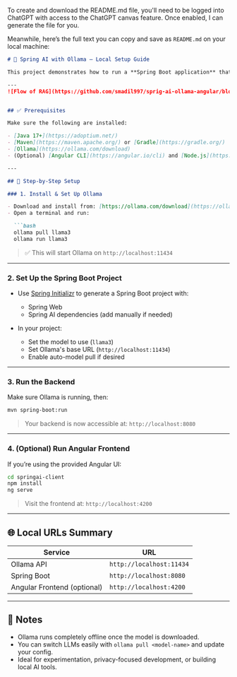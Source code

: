 To create and download the README.md file, you'll need to be logged into ChatGPT with access to the ChatGPT canvas feature. Once enabled, I can generate the file for you.

Meanwhile, here’s the full text you can copy and save as `README.md` on your local machine:

````markdown
# 🧠 Spring AI with Ollama – Local Setup Guide

This project demonstrates how to run a **Spring Boot application** that uses **Spring AI** with an **open-source LLM** via **Ollama**, entirely on your local machine – no external APIs required.

---
![Flow of RAG](https://github.com/smadil997/sprig-ai-ollama-angular/blob/master/mis-data/flow-of-rag.png)


## ✅ Prerequisites

Make sure the following are installed:

- [Java 17+](https://adoptium.net/)
- [Maven](https://maven.apache.org/) or [Gradle](https://gradle.org/)
- [Ollama](https://ollama.com/download)
- (Optional) [Angular CLI](https://angular.io/cli) and [Node.js](https://nodejs.org/) – if you're using the Angular frontend

---

## 🧰 Step-by-Step Setup

### 1. Install & Set Up Ollama

- Download and install from: [https://ollama.com/download](https://ollama.com/download)
- Open a terminal and run:

  ```bash
  ollama pull llama3
  ollama run llama3
````

> ✅ This will start Ollama on `http://localhost:11434`

---

### 2. Set Up the Spring Boot Project

* Use [Spring Initializr](https://start.spring.io/) to generate a Spring Boot project with:

  * Spring Web
  * Spring AI dependencies (add manually if needed)

* In your project:

  * Set the model to use (`llama3`)
  * Set Ollama's base URL (`http://localhost:11434`)
  * Enable auto-model pull if desired

---

### 3. Run the Backend

Make sure Ollama is running, then:

```bash
mvn spring-boot:run
```

> Your backend is now accessible at: `http://localhost:8080`

---

### 4. (Optional) Run Angular Frontend

If you’re using the provided Angular UI:

```bash
cd springai-client
npm install
ng serve
```

> Visit the frontend at: `http://localhost:4200`

---

## 🌐 Local URLs Summary

| Service                     | URL                      |
| --------------------------- | ------------------------ |
| Ollama API                  | `http://localhost:11434` |
| Spring Boot                 | `http://localhost:8080`  |
| Angular Frontend (optional) | `http://localhost:4200`  |

---

## 📌 Notes

* Ollama runs completely offline once the model is downloaded.
* You can switch LLMs easily with `ollama pull <model-name>` and update your config.
* Ideal for experimentation, privacy-focused development, or building local AI tools.


